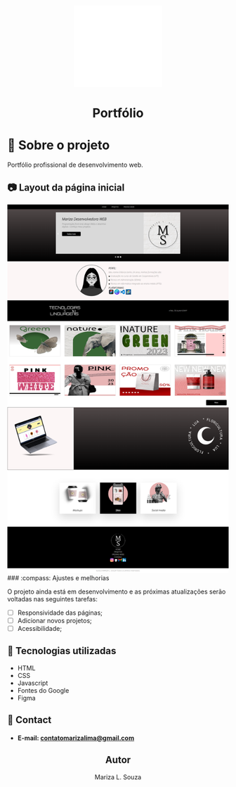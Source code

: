 <div align="center">
  <img src="https://github.com/MarizaDEV/portfolioweb/blob/main/imagens/ICON2.png" alt="logo" width="200" height="auto" />
  <h1>Portfólio</h1>

</div>

# :star2: Sobre o projeto
Portfólio profissional de desenvolvimento web.

## :camera: Layout da página inicial

 <img src="https://github.com/MarizaDEV/portfolioweb/blob/main/imagens/print.png" alt="Página inicial"  />
### :compass: Ajustes e melhorias

O projeto ainda está em desenvolvimento e as próximas atualizações serão voltadas nas seguintes tarefas:

- [ ] Responsividade das páginas;
- [ ] Adicionar novos projetos;
- [ ] Acessibilidade;

## :space_invader: Tecnologias utilizadas
- HTML
- CSS
- Javascript
- Fontes do Google
- Figma

## :handshake: Contact
- #### E-mail: contatomarizalima@gmail.com

<h2 align="center">Autor</h2>
<p align="center"> Mariza L. Souza</p>
